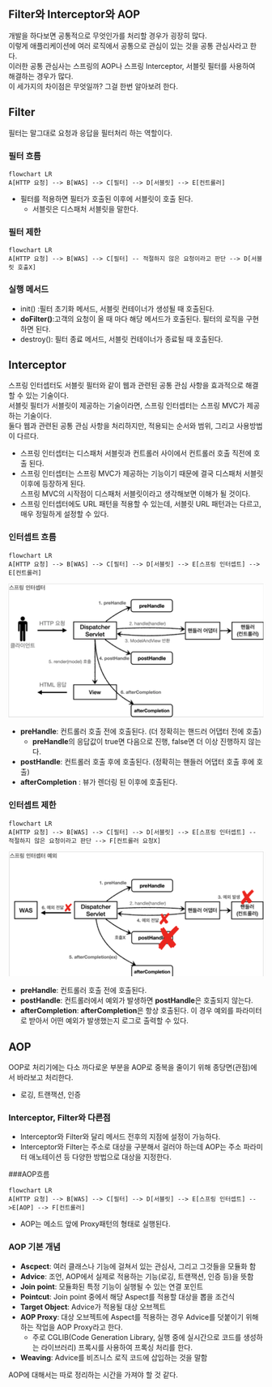 ## Filter와 Interceptor와 AOP
개발을 하다보면 공통적으로 무엇인가를 처리할 경우가 굉장히 많다.<br/>
이렇게 애플리케이션에 여러 로직에서 공통으로 관심이 있는 것을 공통 관심사라고 한다.<br/>
이러한 공통 관심사는 스프링의 AOP나 스프링 Interceptor, 서블릿 필터를 사용하여 해결하는 경우가 많다. <br/>
이 세가지의 차이점은 무엇일까? 그걸 한번 알아보려 한다.

## Filter
필터는 말그대로 요청과 응답을 필터처리 하는 역할이다.

### 필터 흐름
```mermaid 
flowchart LR  
A[HTTP 요청] --> B[WAS] --> C[필터] --> D[서블릿] --> E[컨트롤러]
```
+ 필터를 적용하면 필터가 호출된 이후에 서블릿이 호출 된다.
  + 서블릿은 디스패처 서블릿을 말한다.

### 필터 제한
```mermaid 
flowchart LR 
A[HTTP 요청] --> B[WAS] --> C[필터] -- 적절하지 않은 요청이라고 판단 --> D[서블릿 호출X]
```

### 실행 메서드
+ init() :필터 초기화 메서드, 서블릿 컨테이너가 생성될 때 호출된다.
+ **doFilter()**:고객의 요청이 올 때 마다 해당 메서드가 호출된다. 필터의 로직을 구현하면 된다.
+ destroy(): 필터 종료 메서드, 서블릿 컨테이너가 종료될 때 호출된다.

## Interceptor

스프링 인터셉터도 서블릿 필터와 같이 웹과 관련된 공통 관심 사항을 효과적으로 해결할 수 있는 기술이다.<br/>
서블릿 필터가 서블릿이 제공하는 기술이라면, 스프링 인터셉터는 스프링 MVC가 제공하는 기술이다.<br/>
둘다 웹과 관련된 공통 관심 사항을 처리하지만, 적용되는 순서와 범위, 그리고 사용방법이 다르다.
+ 스프링 인터셉터는 디스패처 서블릿과 컨트롤러 사이에서 컨트롤러 호출 직전에 호출 된다.
+ 스프링 인터셉터는 스프링 MVC가 제공하는 기능이기 때문에 결국 디스패처 서블릿 이후에 등장하게 된다.<br/>
  스프링 MVC의 시작점이 디스패처 서블릿이라고 생각해보면 이해가 될 것이다.
+ 스프링 인터셉터에도 URL 패턴을 적용할 수 있는데, 서블릿 URL 패턴과는 다르고, 매우 정밀하게 설정할 수 있다.

### 인터셉트 흐름
```mermaid 
flowchart LR  
A[HTTP 요청] --> B[WAS] --> C[필터] --> D[서블릿] --> E[스프링 인터셉트] --> E[컨트롤러]
```
![인터셉트 흐름](./img/Interceptor1.png)

+ **preHandle**: 컨트롤러 호출 전에 호출된다. (더 정확히는 핸드러 어댑터 전에 호출)
  + **preHandle**의 응답값이 true면 다음으로 진행, false면 더 이상 진행하지 않는다.
+ **postHandle**: 컨트롤러 호출 후에 호출된다. (정확히는 핸들러 어댑터 호출 후에 호출)
+ **afterCompletion** : 뷰가 렌더링 된 이후에 호출된다.


### 인터셉트 제한
```mermaid 
flowchart LR 
A[HTTP 요청] --> B[WAS] --> C[필터] --> D[서블릿] --> E[스프링 인터셉트] -- 적절하지 않은 요청이라고 판단 --> F[컨트롤러 요청X]
```
![인터셉트 예외](./img/Interceptor2.png)
+ **preHandle**: 컨트롤러 호출 전에 호출된다.
+ **postHandle**: 컨트롤러에서 예외가 발생하면 **postHandle**은 호출되지 않는다.
+ **afterCompletion**: **afterCompletion**은 항상 호출된다. 이 경우 예외를 파라미터로 받아서 어떤 예외가 발생했는지 로그로 출력할 수 있다.

## AOP
OOP로 처리기에는 다소 까다로운 부분을 AOP로 중복을 줄이기 위해 종당면(관점)에서 바라보고 처리한다.
+ 로깅, 트랜잭션, 인증

### Interceptor, Filter와 다른점
+ Interceptor와 Filter와 달리 메서드 전후의 지점에 설정이 가능하다.<br/>
+ Interceptor와 Filter는 주소로 대상을 구분해서 걸러야 하는데 AOP는 주소 파라미터 애노테이션 등 다양한 방법으로 대상을 지정한다.

###AOP흐름
```mermaid 
flowchart LR  
A[HTTP 요청] --> B[WAS] --> C[필터] --> D[서블릿] --> E[스프링 인터셉트] -->E[AOP] --> F[컨트롤러]
```
+ AOP는 메소드 앞에 Proxy패턴의 형태로 실행된다.


### AOP 기본 개념
+ **Ascpect**: 여러 클래스나 기능에 걸쳐서 있는 관심사, 그리고 그것들을 모듈화 함
+ **Advice**: 조언, AOP에서 실제로 적용하는 기능(로깅, 트랜잭션, 인증 등)을 뜻함
+ **Join point**: 모듈화된 특정 기능이 실행될 수 있는 연결 포인트
+ **Pointcut**: Join point 중에서 해당 Aspect를 적용할 대상을 뽑을 조건식
+ **Target Object**: Advice가 적용될 대상 오브젝트
+ **AOP Proxy**: 대상 오브젝트에 Aspect를 적용하는 경우 Advice를 덧붙이기 위해 하는 작업을 AOP Proxy라고 한다.
  + 주로 CGLIB(Code Generation Library, 실행 중에 실시간으로 코드를 생성하는 라이브러리) 프록시를 사용하여 프록싱 처리를 한다.
+ **Weaving**: Advice를 비즈니스 로직 코드에 삽입하는 것을 말함

AOP에 대해서는 따로 정리하는 시간을 가져야 할 것 같다.

